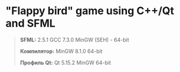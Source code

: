 # "Flappy bird" game using C++/Qt and SFML

>**SFML:**  2.5.1 GCC 7.3.0 MinGW (SEH) - 64-bit
>
>**Компилятор:**  MinGW 8.1.0 64-bit
>
>**Профиль Qt:**  Qt 5.15.2 MinGW 64-bit
